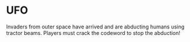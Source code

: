 # UFO
Invaders from outer space have arrived and are abducting humans using tractor beams. Players must crack the codeword to stop the abduction!
